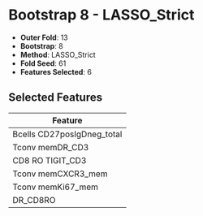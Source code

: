 # Bootstrap 8 - LASSO_Strict

- **Outer Fold**: 13
- **Bootstrap**: 8
- **Method**: LASSO_Strict
- **Fold Seed**: 61
- **Features Selected**: 6

## Selected Features

| Feature |
|---------|
| Bcells CD27posIgDneg_total |
| Tconv memDR_CD3 |
| CD8 RO TIGIT_CD3 |
| Tconv memCXCR3_mem |
| Tconv memKi67_mem |
| DR_CD8RO |
